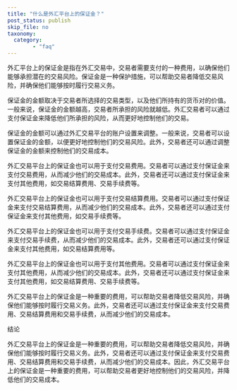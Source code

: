 ```yaml
---
title: "什么是外汇平台上的保证金？"
post_status: publish
skip_file: no
taxonomy:
  category:
        - "faq"
---
```


外汇平台上的保证金是指在外汇交易中，交易者需要支付的一种费用，以确保他们能够承担潜在的交易风险。保证金是一种保护措施，可以帮助交易者降低交易风险，并确保他们能够按时履行交易义务。

保证金的金额取决于交易者所选择的交易类型，以及他们所持有的货币对的价值。一般来说，保证金的金额越高，交易者所承担的风险就越低。外汇交易者可以通过支付保证金来降低他们所承担的风险，从而更好地控制他们的交易。

保证金的金额可以通过外汇交易平台的账户设置来调整。一般来说，交易者可以设置保证金的金额，以便更好地控制他们的交易风险。此外，交易者还可以通过调整保证金的金额来控制他们的交易成本。

外汇交易平台上的保证金也可以用于支付交易费用。交易者可以通过支付保证金来支付交易费用，从而减少他们的交易成本。此外，交易者还可以通过支付保证金来支付其他费用，如交易结算费用、交易手续费等。

外汇交易平台上的保证金也可以用于支付交易结算费用。交易者可以通过支付保证金来支付交易结算费用，从而减少他们的交易成本。此外，交易者还可以通过支付保证金来支付其他费用，如交易手续费等。

外汇交易平台上的保证金也可以用于支付交易手续费。交易者可以通过支付保证金来支付交易手续费，从而减少他们的交易成本。此外，交易者还可以通过支付保证金来支付其他费用，如交易结算费用等。

外汇交易平台上的保证金也可以用于支付其他费用。交易者可以通过支付保证金来支付其他费用，从而减少他们的交易成本。此外，交易者还可以通过支付保证金来支付其他费用，如交易结算费用、交易手续费等。

外汇交易平台上的保证金是一种重要的费用，可以帮助交易者降低交易风险，并确保他们能够按时履行交易义务。此外，交易者还可以通过支付保证金来支付交易费用、交易结算费用和交易手续费，从而减少他们的交易成本。

结论

外汇交易平台上的保证金是一种重要的费用，可以帮助交易者降低交易风险，并确保他们能够按时履行交易义务。此外，交易者还可以通过支付保证金来支付交易费用、交易结算费用和交易手续费，从而减少他们的交易成本。因此，外汇交易平台上的保证金是一种重要的费用，可以帮助交易者更好地控制他们的交易风险，并降低他们的交易成本。
